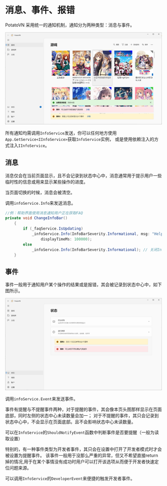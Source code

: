 ﻿
# 消息、事件、报错
PotatoVN 采用统一的通知机制，通知分为两种类型：消息与事件。

![img.png](./images/info-event-error/info-event-error-1.png)

所有通知均需调用`InfoService`发送，你可以任何地方使用`App.GetService<IInfoService>`获取`InfoService`实例，
或是使用依赖注入的方式注入`IInfoService`。

## 消息
消息仅会在当前页面显示，且不会记录到状态中心中，消息通常用于提示用户一些临时性的信息或用来显示某些操作的进度。

当页面切换的时候，消息会被清空。

调用```infoService.Info```来发送消息。

```cs
//例：帮助界面使用消息通知用户正在获取FAQ
private void ChangeInfoBar()
    {
        if (_faqService.IsUpdating)
            _infoService.Info(InfoBarSeverity.Informational, msg: "HelpPage_GettingFaq".GetLocalized(),
                displayTimeMs: 100000);
        else
            _infoService.Info(InfoBarSeverity.Informational); // 关闭InfoBar
    }
```


## 事件
事件一般用于通知用户某个操作的结果或是报错，其会被记录到状态中心中，如下图所示。

![img.png](./images/info-event-error/info-event-error-2.png)

调用```infoService.Event```来发送事件。

事件有提醒与不提醒事件两种，对于提醒的事件，其会像本页头图那样显示在页面底部，同时左侧的状态中心未读数量会加一；
对于不提醒的事件，其只会记录到状态中心中，不会显示在页面底部。且不会影响状态中心未读数量。

可以在`InfoService`的`ShouldNotifyEvent`函数中判断事件是否要提醒（一般为读取设置）

特别的，有一种事件类型为开发者事件，其只会在设置中打开了开发者模式时才会被设置为提醒事件。
该事件一般用于没那么严重的异常，但又不希望直接return掉的情况,用于在某个事情没有成功时用户可以打开该选项从而便于开发者快速定位问题来源。

可以调用`InfoService`的`DeveloperEvent`来便捷的触发开发者事件。

